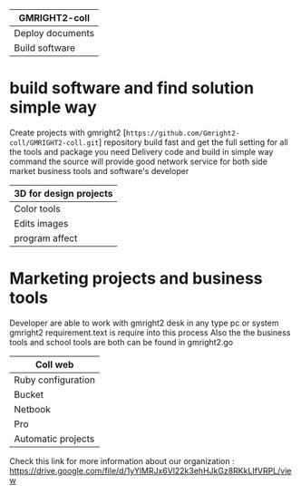 
|   GMRIGHT2-coll   |
|-------------------|               
| Deploy documents  |
| Build software |
# build software and find solution simple way

Create projects with gmright2 [` https://github.com/Gmright2-coll/GMRIGHT2-coll.git `] repository build fast and get the full setting for all the tools and package you need 
Delivery code and build in simple way command the source will provide good network service for both side market business tools and software's developer

| 3D for design projects |
|------------------------|
| Color tools            |
| Edits images           |
| program affect       |


# Marketing projects and business tools 

Developer are able to work with gmright2 desk in any type pc or system gmright2 requirement.text is require into this process 
Also the the business tools and school tools are both can be found in gmright2.go 

| Coll web |
|----------|
| Ruby configuration |
| Bucket |
| Netbook |
| Pro |
| Automatic projects |

Check this link for more information about our organization : https://drive.google.com/file/d/1yYlMRJx6Vl22k3ehHJkGz8RKkLIfVRPL/view
